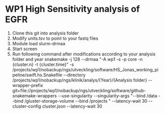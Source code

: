 # WP1 High Sensitivity analysis of EGFR
1. Clone this git into analysis folder
2. Modify units.tsv to point to your fastq files
3. Module load slurm-drmaa
4. Start screen
5. Run following command after modifications according to your analysis folder and year
snakemake -j 128 --drmaa "-A wp1 -s -p core -n {cluster.n} -t {cluster.time}"  -s /projects/wp1/nobackup/ngs/utveckling/software/HS_Jonas_working_pipeline/swift.hs.Snakefile --directory /projects/wp1/nobackup/ngs/klinik/analys/{Year}/{Analysis folder} --wrapper-prefix git+file://projects/wp1/nobackup/ngs/utveckling/software/github-snakemake-wrappers --use-singularity --singularity-args "--bind /data --bind /gluster-storage-volume --bind /projects  " --latency-wait 30 --cluster-config cluster.json --latency-wait 30
